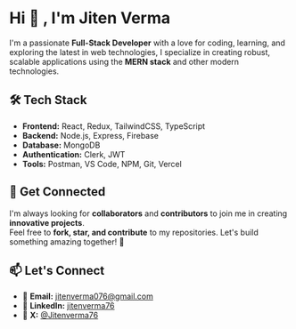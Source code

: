 # Hi  👋  , I'm Jiten Verma

I'm a passionate **Full-Stack Developer** with a love for coding, learning, and exploring the latest in web technologies, I specialize in creating robust, scalable applications using the **MERN stack** and other modern technologies.  

## 🛠️ Tech Stack

- **Frontend:** React, Redux, TailwindCSS, TypeScript  
- **Backend:** Node.js, Express, Firebase  
- **Database:** MongoDB
- **Authentication:** Clerk, JWT
- **Tools:** Postman, VS Code, NPM, Git, Vercel

## 📢 Get Connected

I'm always looking for **collaborators** and **contributors** to join me in creating **innovative projects**.  
Feel free to **fork, star, and contribute** to my repositories. Let's build something amazing together! 🚀  

## 📫 Let's Connect

- 📩 **Email:** [jitenverma076@gmail.com](mailto:jitenverma076@gmail.com)  
- 🔗 **LinkedIn:** [jitenverma76](https://www.linkedin.com/in/jitenverma76)  
- 💬 **X:** [@Jitenverma76](https://x.com/Jitenverma76)
